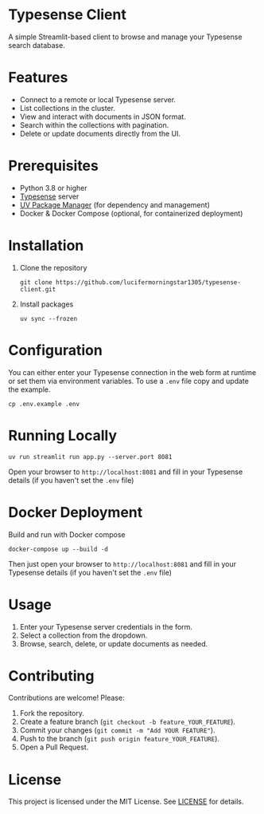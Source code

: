 # Typesense Client

A simple Streamlit-based client to browse and manage your Typesense search database.


# Features

- Connect to a remote or local Typesense server.
- List collections in the cluster.
- View and interact with documents in JSON format.
- Search within the collections with pagination.
- Delete or update documents directly from the UI.

# Prerequisites
- Python 3.8 or higher
- [Typesense](https://typesense.org/) server
- [UV Package Manager](https://docs.astral.sh/uv/) (for dependency and management)
- Docker & Docker Compose (optional, for containerized deployment)

# Installation

1. Clone the repository
    ```{bash}
    git clone https://github.com/lucifermorningstar1305/typesense-client.git
    ```

2. Install packages 
    ```{bash}
    uv sync --frozen
    ```

# Configuration
You can either enter your Typesense connection in the web form at runtime or set them via environment variables. To use a `.env` file copy and update the example.
```{bash}
cp .env.example .env
```
# Running Locally
```{bash}
uv run streamlit run app.py --server.port 8081
```
Open your browser to `http://localhost:8081` and fill in your Typesense details (if you haven't set the `.env` file)

# Docker Deployment
Build and run with Docker compose

```{bash}
docker-compose up --build -d
```
Then just open your browser to `http://localhost:8081` and fill in your Typesense details (if you haven't set the `.env` file)


# Usage

1. Enter your Typesense server credentials in the form.
2. Select a collection from the dropdown.
3. Browse, search, delete, or update documents as needed.

# Contributing

Contributions are welcome! Please:

1. Fork the repository.
2. Create a feature branch (`git checkout -b feature_YOUR_FEATURE`).
3. Commit your changes (`git commit -m "Add YOUR FEATURE"`).
4. Push to the branch (`git push origin feature_YOUR_FEATURE`).
5. Open a Pull Request.

# License
This project is licensed under the MIT License. See [LICENSE](https://github.com/lucifermorningstar1305/typesense-client/blob/main/LICENSE) for details.

